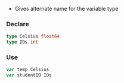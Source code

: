 
- Gives alternate name for the variable type
### Declare
```go
type Celsius float64
type IDs int
```

### Use
```go
var temp Celsius
var studentID IDs
```